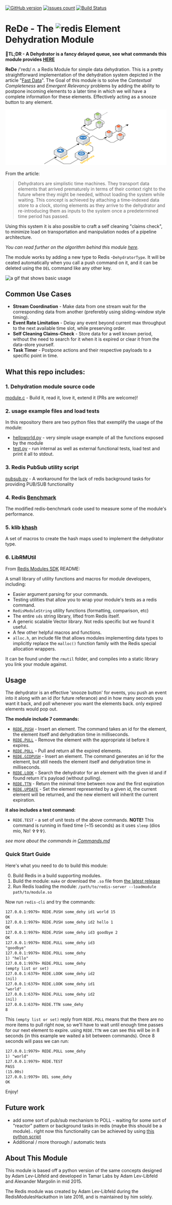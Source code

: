 [![GitHub version](https://img.shields.io/github/release/tamarlabs/rede.svg?style=flat-square)](https://github.com/TamarLabs/ReDe/releases/latest)
[![issues count](https://img.shields.io/github/issues/tamarlabs/rede.svg?style=flat-square)](https://github.com/TamarLabs/ReDe/issues)
[![Build Status](https://img.shields.io/travis/TamarLabs/ReDe/master.svg?style=flat-square)](https://travis-ci.org/TamarLabs/ReDe)
<h1>  ReDe - The <img src="https://upload.wikimedia.org/wikipedia/en/6/6b/Redis_Logo.svg" alt="redis" height="47" align="top"/> Element Dehydration Module</h1>

:rocket:**TL;DR - A Dehydrator is a fancy delayed queue, see what commands this module provides [HERE](Commands.md)**

**ReDe** /'redɪ/ *n.* a Redis Module for simple data dehydration. This is a pretty straightforward implementation of the dehydration system depicted in the article "[Fast Data](https://goo.gl/DDFFPO)". The Goal of this module is to solve the *Contextual Completeness* and *Emergent Relevancy* problems by adding the ability to postpone incoming elements to a later time in which we will have a complete information for these elements. Effectively acting as a snooze button to any element.

![a schematic view of the Filter-Split-Dehydrate architecture](img/FSD-scheme.png)

From the article:
> Dehydrators are simplistic time machines. They transport data elements that arrived prematurely in terms of their context right to the future where they might be needed, without loading the system while waiting. This concept is achieved by attaching a time-indexed data store to a clock, storing elements as they arrive to the dehydrator and re-introducing them as inputs to the system once a predetermined time period has passed.


Using this system it is also possible to craft a self cleaning "claims check", to minimize load on transportation and manipulation nodes of a pipeline architecture.

*You can read further on the algorithm behind this module [here](docs/Algorithm.md).*

The module works by adding a new type to Redis -`DehydratorType`. It will be ceated automatically when you call a push command on it, and it can be deleted using the `DEL` command like any other key.

![a gif that shows basic usage](img/redehy-basics.gif)

## Common Use Cases

* **Stream Coordination** -  Make data from one stream wait for the corresponding data from another (preferebly using sliding-window style timing).
* **Event Rate Limitation** - Delay any event beyond current max throughput to the next available time slot, while preserving order.
* **Self Cleaning Claims-Check** - Store data for a well known period, without the need to search for it when it is expired or clear it from the data-store yourself.
* **Task Timer** - Postpone actions and their respective payloads to a specific point in time.

## What this repo includes:

### 1. Dehydration module source code

[module.c](src/module.c) - Build it, read it, love it, extend it (PRs are welcome)!

### 2. usage example files and load tests

In this repository there are two python files that exemplify the usage of the module:
* [helloworld.py](tests/helloworld.py) - very simple usage example of all the functions exposed by the module
* [test.py](tests/test.py) - run internal as well as external functional tests, load test and print it all to stdout.

### 3. Redis PubSub utility script

[pubsub.py](src/pubsub.py) - A workaround for the lack of redis background tasks for providing PUB/SUB functionality


### 4. Redis [Benchmark](src/redis-benchmark.c)

The modified redis-benchmark code used to measure some of the module's performance.

### 5. klib [khash](src/khash.h)

A set of macros to create the hash maps used to implement the dehydrator type.

### 6. LibRMUtil

From [Redis Modules SDK](https://github.com/RedisLabs/RedisModulesSDK) README:

A small library of utility functions and macros for module developers, including:

* Easier argument parsing for your commands.
* Testing utilities that allow you to wrap your module's tests as a redis command.
* `RedisModuleString` utility functions (formatting, comparison, etc)
* The entire `sds` string library, lifted from Redis itself.
* A generic scalable Vector library. Not redis specific but we found it useful.
* A few other helpful macros and functions.
* `alloc.h`, an include file that allows modules implementing data types to implicitly replace the `malloc()` function family with the Redis special allocation wrappers.

It can be found under the `rmutil` folder, and compiles into a static library you link your module against.    

## Usage

The dehydrator is an effective 'snooze button' for events, you push an event into it along with an id (for future referance) and in how many seconds you want it back, and poll whenever you want the elements back. only expired elements would pop out.

**The module include 7 commands:**

* [`REDE.PUSH`](docs/Commands.md/#push) - Insert an element. The command takes an id for the element, the element itself and dehydration time in milliseconds.
* [`REDE.PULL`](docs/Commands.md/#pull) - Remove the element with the appropriate id before it expires.
* [`REDE.POLL`](docs/Commands.md/#poll) - Pull and return all the expired elements.
* [`REDE.GIDPUSH`](docs/Commands.md/#gidpush) - Insert an element. The command generates an id for the element, but still needs the element itself and dehydration time in milliseconds.
* [`REDE.LOOK`](docs/Commands.md/#look) - Search the dehydrator for an element with the given id and if found return it's payload (without pulling).
* [`REDE.TTN`](docs/Commands.md/#ttn) - Return the minimal time between now and the first expiration
* [`REDE.UPDATE`](docs/Commands.md/#update) - Set the element represented by a given id, the current element will be returned, and the new element will inherit the current expiration.

**it also includes a test command:**
* `REDE.TEST`  - a set of unit tests of the above commands. **NOTE!** This command is running in fixed time (~15 seconds) as it uses `sleep` (dios mio, No! &#x271e;&#x271e;&#x271e;).

*see more about the commands in [Commands.md](docs/Commands.md)*

### Quick Start Guide

Here's what you need to do to build this module:

0. Build Redis in a build supporting modules.
1. Build the module: `make` or download the `.so` file from [the latest release](https://github.com/TamarLabs/ReDe/releases/latest)
3. Run Redis loading the module: `/path/to/redis-server --loadmodule path/to/module.so`

Now run `redis-cli` and try the commands:

```
127.0.0.1:9979> REDE.PUSH some_dehy id1 world 15
OK
127.0.0.1:9979> REDE.PUSH some_dehy id2 hello 1
OK
127.0.0.1:9979> REDE.PUSH some_dehy id3 goodbye 2
OK
127.0.0.1:9979> REDE.PULL some_dehy id3
"goodbye"
127.0.0.1:9979> REDE.POLL some_dehy
1) "hello"
127.0.0.1:9979> REDE.POLL some_dehy
(empty list or set)
127.0.0.1:6379> REDE.LOOK some_dehy id2
(nil)
127.0.0.1:6379> REDE.LOOK some_dehy id1
"world"
127.0.0.1:6379> REDE.PULL some_dehy id2
(nil)
127.0.0.1:6379> REDE.TTN some_dehy
8
```

This `(empty list or set)` reply from `REDE.POLL` means that the there are no more items to pull right now, so we'll have to wait until enough time passes for our next element to expire. using `REDE.TTN` we can see this will be in 8 seconds (in this example we waited a bit between commands). Once 8 seconds will pass we can run:

```
127.0.0.1:9979> REDE.POLL some_dehy
1) "world"
127.0.0.1:9979> REDE.TEST
PASS
(15.00s)
127.0.0.1:9979> DEL some_dehy
OK
```

Enjoy!


## Future work

* add some sort of pub/sub mechanism to POLL - waiting for some sort of "reactor" pattern or background tasks in redis (maybe this should be a module).. right now this functionality can be achieved by using [this python script](src/pubsub.py)
* Additional / more thorough / automatic tests

## About This Module

This module is based off a python version of the same concepts designed by Adam Lev-Libfeld and developed in Tamar Labs by Adam Lev-Libfeld and Alexander Margolin in mid 2015.

The Redis module was created by Adam Lev-Libfeld during the RedisModulesHackathon in late 2016, and is maintained by him solely.
